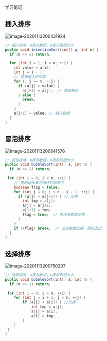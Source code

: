 学习笔记

## 插入排序

![image-20201113200431924](C:\Users\wangbing\AppData\Roaming\Typora\typora-user-images\image-20201113200431924.png)

```java
// 插入排序，a表示数组，n表示数组大小
public void insertionSort(int[] a, int n) {
  if (n <= 1) return;

  for (int i = 1; i < n; ++i) {
    int value = a[i];
    int j = i - 1;
    // 查找插入的位置
    for (; j >= 0; --j) {
      if (a[j] > value) {
        a[j+1] = a[j];  // 数据移动
      } else {
        break;
      }
    }
    a[j+1] = value; // 插入数据
  }
}
```



## 冒泡排序

![image-20201113200641576](C:\Users\wangbing\AppData\Roaming\Typora\typora-user-images\image-20201113200641576.png)

```java
// 冒泡排序，a表示数组，n表示数组大小
public void bubbleSort(int[] a, int n) {
  if (n <= 1) return;
 
 for (int i = 0; i < n; ++i) {
    // 提前退出冒泡循环的标志位
    boolean flag = false;
    for (int j = 0; j < n - i - 1; ++j) {
      if (a[j] > a[j+1]) { // 交换
        int tmp = a[j];
        a[j] = a[j+1];
        a[j+1] = tmp;
        flag = true;  // 表示有数据交换      
      }
    }
    if (!flag) break;  // 没有数据交换，提前退出
  }
}
```



## 选择排序

![image-20201113200750207](C:\Users\wangbing\AppData\Roaming\Typora\typora-user-images\image-20201113200750207.png)

```java
// 选择排序，a表示数组，n表示数组大小
public void bubbleSort(int[] a, int n) {
  if (n <= 1) return;
 
 for (int i = 0; i < n; ++i) {
 	for (int j = i + 1; j < n; ++j) {
 		if (a[j] < a[i]) { //交换
 			int tmp = a[j];
 			a[j] = a[i];
 			a[i] = tmp;
 		}
 	}
 }
}
```

